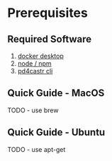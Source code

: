 # Prerequisites

<!-- TODO: overview -->

## Required Software

1. [docker desktop](https://docs.docker.com/desktop/setup/install/windows-install/)
2. [node / npm](https://nodejs.org/en/download)
3. [pd4castr cli](https://npmjs.com/packages/<cli-tool-package-name>)

## Quick Guide - MacOS

TODO - use brew

## Quick Guide - Ubuntu

TODO - use apt-get
